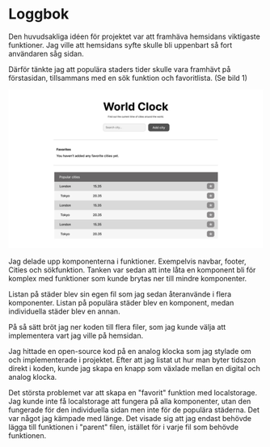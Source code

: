 # Loggbok

Den huvudsakliga idéen för projektet var att framhäva hemsidans viktigaste funktioner.
Jag ville att hemsidans syfte skulle bli uppenbart så fort användaren såg sidan.

Därför tänkte jag att populära staders tider skulle vara framhävt på förstasidan, tillsammans med
en sök funktion och favoritlista. (Se bild 1)

![Skiss](./src/assets/skiss.jpg)

Jag delade upp komponenterna i funktioner. Exempelvis navbar, footer, Cities och sökfunktion.
Tanken var sedan att inte låta en komponent bli för komplex med funktioner som kunde brytas ner till mindre komponenter.

Listan på städer blev sin egen fil som jag sedan återanvände i flera komponenter.
Listan på populära städer blev en komponent, medan individuella städer blev en annan.

På så sätt bröt jag ner koden till flera filer, som jag kunde välja att implementera vart jag ville på hemsidan.

Jag hittade en open-source kod på en analog klocka som jag stylade om och implementerade i projektet.
Efter att jag listat ut hur man byter tidszon direkt i koden, kunde jag skapa en knapp som växlade mellan en digital och analog klocka.

Det största problemet var att skapa en "favorit" funktion med localstorage.
Jag kunde inte få localstorage att fungera på alla komponenter, utan den fungerade för den individuella sidan men inte för de populära städerna.
Det var något jag kämpade med länge. Det visade sig att jag endast behövde lägga till funktionen i "parent" filen, istället för i varje fil som behövde funktionen.
